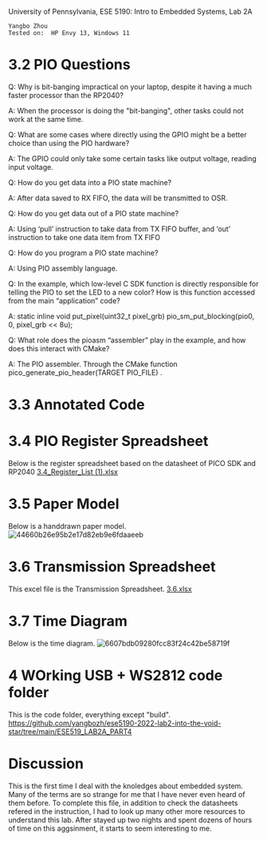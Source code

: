 University of Pennsylvania, ESE 5190: Intro to Embedded Systems, Lab 2A

    Yangbo Zhou
    Tested on:  HP Envy 13, Windows 11

# 3.2 PIO Questions

Q: Why is bit-banging impractical on your laptop, despite it having a 
much faster processor than the RP2040?  

A: When the processor is doing the "bit-banging", other tasks could not work at the same time.

Q: What are some cases where directly using the GPIO might be a 
better choice than using the PIO hardware?

A: The GPIO could only take some certain tasks like output voltage, reading input voltage.

Q: How do you get data into a PIO state machine? 

A: After data saved to RX FIFO, the data will be transmitted to OSR.

Q: How do you get data out of a PIO state machine? 

A: Using ‘pull’ instruction to take data from TX FIFO buffer, and ‘out’ instruction to take one data item from TX FIFO

Q: How do you program a PIO state machine? 

A: Using PIO assembly language.

Q: In the example, which low-level C SDK function is directly 
responsible for telling the PIO to set the LED to a new color? How 
is this function accessed from the main “application” code? 

A: static inline void put_pixel(uint32_t pixel_grb) 
   pio_sm_put_blocking(pio0, 0, pixel_grb << 8u);

Q: What role does the pioasm “assembler” play in the example, and 
how does this interact with CMake? 

A: The PIO assembler. Through the CMake function pico_generate_pio_header(TARGET PIO_FILE) .



# 3.3 Annotated Code



# 3.4 PIO Register Spreadsheet

Below is the register spreadsheet based on the datasheet of PICO SDK and RP2040
[3.4_Register_List (1).xlsx](https://github.com/yangbozh/ese5190-2022-lab2-into-the-void-star/files/9809592/3.4_Register_List.1.xlsx)


# 3.5 Paper Model

Below is a handdrawn paper model.
![44660b26e95b2e17d82eb9e6fdaaeeb](https://user-images.githubusercontent.com/90922933/196410738-db473f5e-08ed-467b-92c5-5916fb40a288.jpg)

# 3.6 Transmission Spreadsheet

This excel file is the Transmission Spreadsheet. 
[3.6.xlsx](https://github.com/yangbozh/ese5190-2022-lab2-into-the-void-star/files/9809572/3.6.xlsx)

# 3.7 Time Diagram

Below is the time diagram.
![6607bdb09280fcc83f24c42be58719f](https://user-images.githubusercontent.com/90922933/196410797-2b88e8aa-5ce0-40b2-9421-4cb24d428b67.jpg)

# 4 WOrking USB + WS2812 code folder

This is the code folder, everything except "build". 
https://github.com/yangbozh/ese5190-2022-lab2-into-the-void-star/tree/main/ESE519_LAB2A_PART4

# Discussion

This is the first time I deal with the knoledges about embedded system. Many of the terms are so strange for me that I have never even heard
of them before. To complete this file, in addition to check the datasheets refered in the instruction, I had to look up many other more resources to understand this lab. After stayed up two nights and spent dozens of hours of time on this aggsinment, it starts to seem interesting to me.

